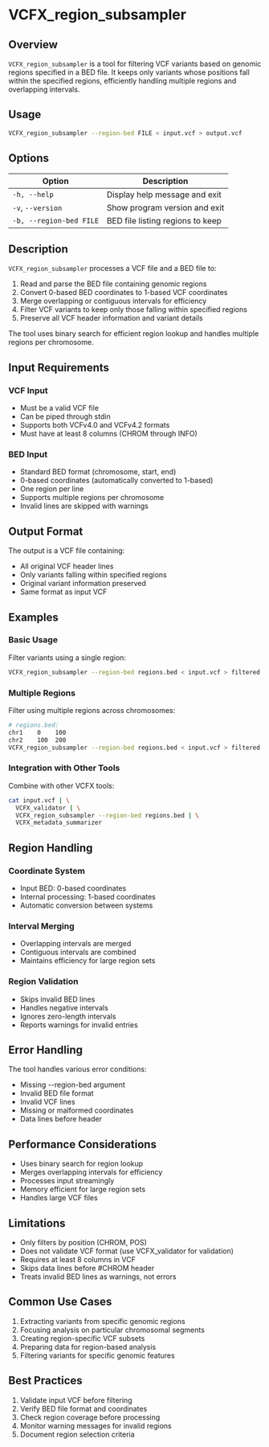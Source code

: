 # VCFX_region_subsampler

## Overview

`VCFX_region_subsampler` is a tool for filtering VCF variants based on genomic regions specified in a BED file. It keeps only variants whose positions fall within the specified regions, efficiently handling multiple regions and overlapping intervals.

## Usage

```bash
VCFX_region_subsampler --region-bed FILE < input.vcf > output.vcf
```

## Options

| Option | Description |
|--------|-------------|
| `-h, --help` | Display help message and exit |
| `-v`, `--version` | Show program version and exit |
| `-b, --region-bed FILE` | BED file listing regions to keep |

## Description

`VCFX_region_subsampler` processes a VCF file and a BED file to:

1. Read and parse the BED file containing genomic regions
2. Convert 0-based BED coordinates to 1-based VCF coordinates
3. Merge overlapping or contiguous intervals for efficiency
4. Filter VCF variants to keep only those falling within specified regions
5. Preserve all VCF header information and variant details

The tool uses binary search for efficient region lookup and handles multiple regions per chromosome.

## Input Requirements

### VCF Input
- Must be a valid VCF file
- Can be piped through stdin
- Supports both VCFv4.0 and VCFv4.2 formats
- Must have at least 8 columns (CHROM through INFO)

### BED Input
- Standard BED format (chromosome, start, end)
- 0-based coordinates (automatically converted to 1-based)
- One region per line
- Supports multiple regions per chromosome
- Invalid lines are skipped with warnings

## Output Format

The output is a VCF file containing:
- All original VCF header lines
- Only variants falling within specified regions
- Original variant information preserved
- Same format as input VCF

## Examples

### Basic Usage

Filter variants using a single region:

```bash
VCFX_region_subsampler --region-bed regions.bed < input.vcf > filtered.vcf
```

### Multiple Regions

Filter using multiple regions across chromosomes:

```bash
# regions.bed:
chr1    0    100
chr2    100  200
VCFX_region_subsampler --region-bed regions.bed < input.vcf > filtered.vcf
```

### Integration with Other Tools

Combine with other VCFX tools:

```bash
cat input.vcf | \
  VCFX_validator | \
  VCFX_region_subsampler --region-bed regions.bed | \
  VCFX_metadata_summarizer
```

## Region Handling

### Coordinate System
- Input BED: 0-based coordinates
- Internal processing: 1-based coordinates
- Automatic conversion between systems

### Interval Merging
- Overlapping intervals are merged
- Contiguous intervals are combined
- Maintains efficiency for large region sets

### Region Validation
- Skips invalid BED lines
- Handles negative intervals
- Ignores zero-length intervals
- Reports warnings for invalid entries

## Error Handling

The tool handles various error conditions:
- Missing --region-bed argument
- Invalid BED file format
- Invalid VCF lines
- Missing or malformed coordinates
- Data lines before header

## Performance Considerations

- Uses binary search for region lookup
- Merges overlapping intervals for efficiency
- Processes input streamingly
- Memory efficient for large region sets
- Handles large VCF files

## Limitations

- Only filters by position (CHROM, POS)
- Does not validate VCF format (use VCFX_validator for validation)
- Requires at least 8 columns in VCF
- Skips data lines before #CHROM header
- Treats invalid BED lines as warnings, not errors

## Common Use Cases

1. Extracting variants from specific genomic regions
2. Focusing analysis on particular chromosomal segments
3. Creating region-specific VCF subsets
4. Preparing data for region-based analysis
5. Filtering variants for specific genomic features

## Best Practices

1. Validate input VCF before filtering
2. Verify BED file format and coordinates
3. Check region coverage before processing
4. Monitor warning messages for invalid regions
5. Document region selection criteria 